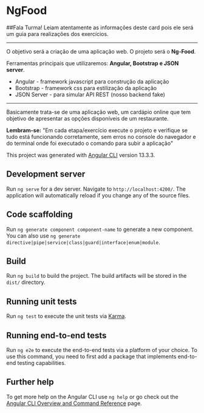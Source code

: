 # NgFood

##Fala Turma! 
Leiam atentamente as informações deste card pois ele será um guia para realizações dos exercícios.

--------

O objetivo será a criação de uma aplicação web. O projeto será o **Ng-Food**. 

Ferramentas principais que utilizaremos: **Angular, Bootstrap e JSON server**.
- Angular - framework javascript para construção da aplicação
- Bootstrap - framework css para estilização da aplicação
- JSON Server - para simular API REST (nosso backend fake)

--------

Basicamente trata-se de uma aplicação web, um cardápio online que tem objetivo de apresentar as opções disponíveis de um restaurante.

**Lembram-se:** "Em cada etapa/exercício execute o projeto e verifique se tudo está funcionando corretamente, sem erros no console do navegador e do terminal onde foi executado o comando para subir a aplicação"

This project was generated with [Angular CLI](https://github.com/angular/angular-cli) version 13.3.3.

## Development server

Run `ng serve` for a dev server. Navigate to `http://localhost:4200/`. The application will automatically reload if you change any of the source files.

## Code scaffolding

Run `ng generate component component-name` to generate a new component. You can also use `ng generate directive|pipe|service|class|guard|interface|enum|module`.

## Build

Run `ng build` to build the project. The build artifacts will be stored in the `dist/` directory.

## Running unit tests

Run `ng test` to execute the unit tests via [Karma](https://karma-runner.github.io).

## Running end-to-end tests

Run `ng e2e` to execute the end-to-end tests via a platform of your choice. To use this command, you need to first add a package that implements end-to-end testing capabilities.

## Further help

To get more help on the Angular CLI use `ng help` or go check out the [Angular CLI Overview and Command Reference](https://angular.io/cli) page.


